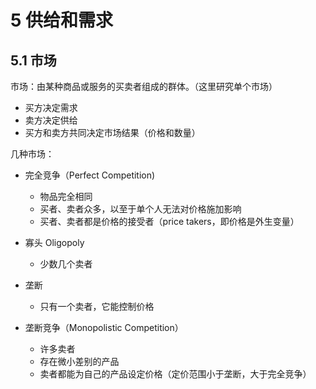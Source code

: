 # 5 供给和需求

## 5.1 市场

市场：由某种商品或服务的买卖者组成的群体。（这里研究单个市场）

- 买方决定需求
- 卖方决定供给
- 买方和卖方共同决定市场结果（价格和数量）

几种市场：

- 完全竞争（Perfect Competition)
  - 物品完全相同
  - 买者、卖者众多，以至于单个人无法对价格施加影响
  - 买者、卖者都是价格的接受者（price takers，即价格是外生变量）

- 寡头 Oligopoly
  - 少数几个卖者

- 垄断
  - 只有一个卖者，它能控制价格

- 垄断竞争（Monopolistic Competition）
  - 许多卖者
  - 存在微小差别的产品
  - 卖者都能为自己的产品设定价格（定价范围小于垄断，大于完全竞争）

